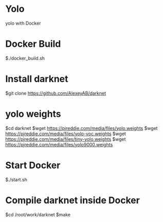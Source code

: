 # Yolo
yolo with Docker


# Docker Build
$./docker_build.sh

# Install darknet
$git clone https://github.com/AlexeyAB/darknet

# yolo weights
$cd darknet
$wget https://pjreddie.com/media/files/yolo.weights
$wget https://pjreddie.com/media/files/yolo-voc.weights
$wget https://pjreddie.com/media/files/tiny-yolo.weights
$wget https://pjreddie.com/media/files/yolo9000.weights

# Start Docker
$./start.sh

# Compile darknet inside Docker
$cd /root/work/darknet
$make
